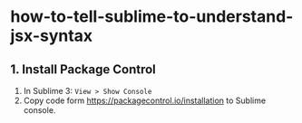 # how-to-tell-sublime-to-understand-jsx-syntax

## 1. Install Package Control
1. In Sublime 3: `View > Show Console`
2. Copy code form https://packagecontrol.io/installation to Sublime console. 
